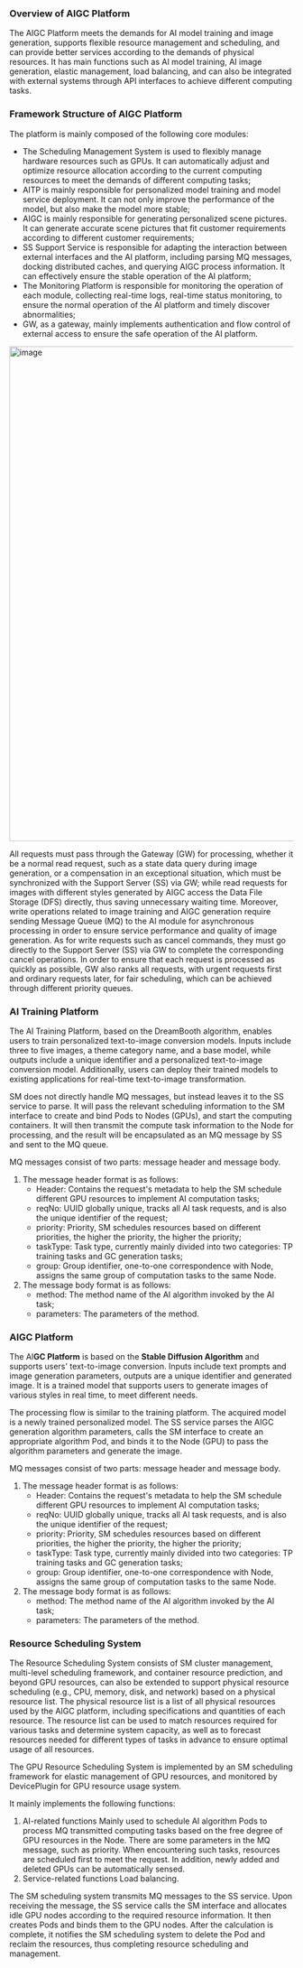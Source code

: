 ### Overview of AIGC Platform

The AIGC Platform meets the demands for AI model training and image generation, supports flexible resource management and scheduling, and can provide better services according to the demands of physical resources. It has main functions such as AI model training, AI image generation, elastic management, load balancing, and can also be integrated with external systems through API interfaces to achieve different computing tasks.

### Framework Structure of AIGC Platform

The platform is mainly composed of the following core modules:

- The Scheduling Management System is used to flexibly manage hardware resources such as GPUs. It can automatically adjust and optimize resource allocation according to the current computing resources to meet the demands of different computing tasks;
- AITP is mainly responsible for personalized model training and model service deployment. It can not only improve the performance of the model, but also make the model more stable;
- AIGC is mainly responsible for generating personalized scene pictures. It can generate accurate scene pictures that fit customer requirements according to different customer requirements;
- SS Support Service is responsible for adapting the interaction between external interfaces and the AI platform, including parsing MQ messages, docking distributed caches, and querying AIGC process information. It can effectively ensure the stable operation of the AI platform;
- The Monitoring Platform is responsible for monitoring the operation of each module, collecting real-time logs, real-time status monitoring, to ensure the normal operation of the AI platform and timely discover abnormalities;
- GW, as a gateway, mainly implements authentication and flow control of external access to ensure the safe operation of the AI platform.

<img width="877" alt="image" src="https://user-images.githubusercontent.com/1998680/219876945-685b4c04-b4ec-4976-a0ad-a7f19e35dc05.png">


All requests must pass through the Gateway (GW) for processing, whether it be a normal read request, such as a state data query during image generation, or a compensation in an exceptional situation, which must be synchronized with the Support Server (SS) via GW; while read requests for images with different styles generated by AIGC access the Data File Storage (DFS) directly, thus saving unnecessary waiting time. Moreover, write operations related to image training and AIGC generation require sending Message Queue (MQ) to the AI module for asynchronous processing in order to ensure service performance and quality of image generation. As for write requests such as cancel commands, they must go directly to the Support Server (SS) via GW to complete the corresponding cancel operations. In order to ensure that each request is processed as quickly as possible, GW also ranks all requests, with urgent requests first and ordinary requests later, for fair scheduling, which can be achieved through different priority queues.

### AI Training Platform

The AI Training Platform, based on the DreamBooth algorithm, enables users to train personalized text-to-image conversion models. Inputs include three to five images, a theme category name, and a base model, while outputs include a unique identifier and a personalized text-to-image conversion model. Additionally, users can deploy their trained models to existing applications for real-time text-to-image transformation.

SM does not directly handle MQ messages, but instead leaves it to the SS service to parse. It will pass the relevant scheduling information to the SM interface to create and bind Pods to Nodes (GPUs), and start the computing containers. It will then transmit the compute task information to the Node for processing, and the result will be encapsulated as an MQ message by SS and sent to the MQ queue.


MQ messages consist of two parts: message header and message body.

1. The message header format is as follows:
    - Header: Contains the request's metadata to help the SM schedule different GPU resources to implement AI computation tasks;
    - reqNo: UUID globally unique, tracks all AI task requests, and is also the unique identifier of the request;
    - priority: Priority, SM schedules resources based on different priorities, the higher the priority, the higher the priority;
    - taskType: Task type, currently mainly divided into two categories: TP training tasks and GC generation tasks;
    - group: Group identifier, one-to-one correspondence with Node, assigns the same group of computation tasks to the same Node.
2. The message body format is as follows:
    - method: The method name of the AI algorithm invoked by the AI task;
    - parameters: The parameters of the method.
    
    
### AI**GC Platform**

The AI**GC Platform** is based on the **Stable Diffusion Algorithm** and supports users' text-to-image conversion. Inputs include text prompts and image generation parameters, outputs are a unique identifier and generated image. It is a trained model that supports users to generate images of various styles in real time, to meet different needs.

The processing flow is similar to the training platform. The acquired model is a newly trained personalized model. The SS service parses the AIGC generation algorithm parameters, calls the SM interface to create an appropriate algorithm Pod, and binds it to the Node (GPU) to pass the algorithm parameters and generate the image.


MQ messages consist of two parts: message header and message body.

1. The message header format is as follows:
    - Header: Contains the request's metadata to help the SM schedule different GPU resources to implement AI computation tasks;
    - reqNo: UUID globally unique, tracks all AI task requests, and is also the unique identifier of the request;
    - priority: Priority, SM schedules resources based on different priorities, the higher the priority, the higher the priority;
    - taskType: Task type, currently mainly divided into two categories: TP training tasks and GC generation tasks;
    - group: Group identifier, one-to-one correspondence with Node, assigns the same group of computation tasks to the same Node.
2. The message body format is as follows:
    - method: The method name of the AI algorithm invoked by the AI task;
    - parameters: The parameters of the method.

### Resource Scheduling System

The Resource Scheduling System consists of SM cluster management, multi-level scheduling framework, and container resource prediction, and beyond GPU resources, can also be extended to support physical resource scheduling (e.g., CPU, memory, disk, and network) based on a physical resource list. The physical resource list is a list of all physical resources used by the AIGC platform, including specifications and quantities of each resource. The resource list can be used to match resources required for various tasks and determine system capacity, as well as to forecast resources needed for different types of tasks in advance to ensure optimal usage of all resources.

The GPU Resource Scheduling System is implemented by an SM scheduling framework for elastic management of GPU resources, and monitored by DevicePlugin for GPU resource usage system.

It mainly implements the following functions:

1. AI-related functions
Mainly used to schedule AI algorithm Pods to process MQ transmitted computing tasks based on the free degree of GPU resources in the Node. There are some parameters in the MQ message, such as priority. When encountering such tasks, resources are scheduled first to meet the request. In addition, newly added and deleted GPUs can be automatically sensed.
2. Service-related functions
Load balancing.

The SM scheduling system transmits MQ messages to the SS service. Upon receiving the message, the SS service calls the SM interface and allocates idle GPU nodes according to the required resource information. It then creates Pods and binds them to the GPU nodes. After the calculation is complete, it notifies the SM scheduling system to delete the Pod and reclaim the resources, thus completing resource scheduling and management.



